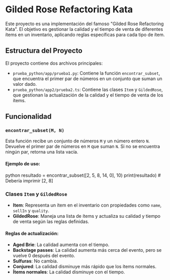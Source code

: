# Gilded Rose Refactoring Kata

Este proyecto es una implementación del famoso "Gilded Rose Refactoring Kata". El objetivo es gestionar la calidad y el tiempo de venta de diferentes ítems en un inventario, aplicando reglas específicas para cada tipo de ítem.

## Estructura del Proyecto

El proyecto contiene dos archivos principales:

- `prueba_python/app/prueba1.py`: Contiene la función `encontrar_subset`, que encuentra el primer par de números en un conjunto que suman un valor dado.
- `prueba_python/app2/prueba2.ts`: Contiene las clases `Item` y `GildedRose`, que gestionan la actualización de la calidad y el tiempo de venta de los ítems.

## Funcionalidad

### `encontrar_subset(M, N)`

Esta función recibe un conjunto de números `M` y un número entero `N`. Devuelve el primer par de números en `M` que suman `N`. Si no se encuentra ningún par, retorna una lista vacía.

#### Ejemplo de uso:

python
resultado = encontrar_subset([2, 5, 8, 14, 0], 10)
print(resultado) # Debería imprimir [2, 8]

### Clases `Item` y `GildedRose`

- **Item**: Representa un ítem en el inventario con propiedades como `name`, `sellIn` y `quality`.
- **GildedRose**: Maneja una lista de ítems y actualiza su calidad y tiempo de venta según las reglas definidas.

#### Reglas de actualización:

- **Aged Brie**: La calidad aumenta con el tiempo.
- **Backstage passes**: La calidad aumenta más cerca del evento, pero se vuelve 0 después del evento.
- **Sulfuras**: No cambia.
- **Conjured**: La calidad disminuye más rápido que los ítems normales.
- **Ítems normales**: La calidad disminuye con el tiempo.